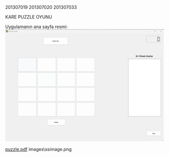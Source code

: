 
201307019
201307020
201307033

KARE PUZZLE OYUNU

Uygulamanın ana sayfa resmi:
![ana sayfanın ekran görüntüsü](images\ssimage.png)

[puzzle.pdf](https://github.com/Zehraan/puzzle/blob/fbb3109dcdaf1eb44cfdfaa4dffa5a4d5b477f3c/url.pdf)
images\ssimage.png
